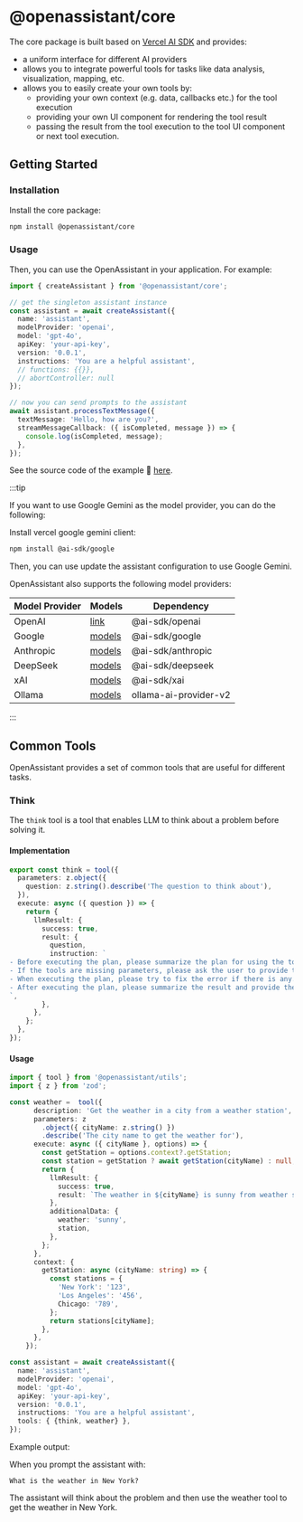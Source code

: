 # @openassistant/core

The core package is built based on [Vercel AI SDK](https://sdk.vercel.ai/docs) and provides:

- a uniform interface for different AI providers
- allows you to integrate powerful tools for tasks like data analysis, visualization, mapping, etc.
- allows you to easily create your own tools by:
  - providing your own context (e.g. data, callbacks etc.) for the tool execution
  - providing your own UI component for rendering the tool result
  - passing the result from the tool execution to the tool UI component or next tool execution.

## Getting Started

### Installation

Install the core package:

```bash
npm install @openassistant/core
```

### Usage

Then, you can use the OpenAssistant in your application. For example:

```ts
import { createAssistant } from '@openassistant/core';

// get the singleton assistant instance
const assistant = await createAssistant({
  name: 'assistant',
  modelProvider: 'openai',
  model: 'gpt-4o',
  apiKey: 'your-api-key',
  version: '0.0.1',
  instructions: 'You are a helpful assistant',
  // functions: {{}},
  // abortController: null
});

// now you can send prompts to the assistant
await assistant.processTextMessage({
  textMessage: 'Hello, how are you?',
  streamMessageCallback: ({ isCompleted, message }) => {
    console.log(isCompleted, message);
  },
});
```

See the source code of the example 🔗 [here](https://github.com/geodaopenjs/openassistant/tree/main/examples/cli_example).

:::tip

If you want to use Google Gemini as the model provider, you can do the following:

Install vercel google gemini client:

```bash
npm install @ai-sdk/google
```

Then, you can use update the assistant configuration to use Google Gemini.

OpenAssistant also supports the following model providers:

| Model Provider | Models                                                                                             | Dependency         |
| -------------- | -------------------------------------------------------------------------------------------------- | ------------------ |
| OpenAI         | [link](https://sdk.vercel.ai/providers/ai-sdk-providers/openai#model-capabilities)                 | @ai-sdk/openai     |
| Google         | [models](https://sdk.vercel.ai/providers/ai-sdk-providers/google-generative-ai#model-capabilities) | @ai-sdk/google     |
| Anthropic      | [models](https://sdk.vercel.ai/providers/ai-sdk-providers/anthropic#model-capabilities)            | @ai-sdk/anthropic  |
| DeepSeek       | [models](https://sdk.vercel.ai/providers/ai-sdk-providers/deepseek#model-capabilities)             | @ai-sdk/deepseek   |
| xAI            | [models](https://sdk.vercel.ai/providers/ai-sdk-providers/xai#model-capabilities)                  | @ai-sdk/xai        |
| Ollama         | [models](https://ollama.com/models)                                                                | ollama-ai-provider-v2 |

:::

## Common Tools

OpenAssistant provides a set of common tools that are useful for different tasks.

### Think

The `think` tool is a tool that enables LLM to think about a problem before solving it.

#### Implementation

```ts
export const think = tool({
  parameters: z.object({
    question: z.string().describe('The question to think about'),
  }),
  execute: async ({ question }) => {
    return {
      llmResult: {
        success: true,
        result: {
          question,
          instruction: `
- Before executing the plan, please summarize the plan for using the tools.
- If the tools are missing parameters, please ask the user to provide the parameters.
- When executing the plan, please try to fix the error if there is any.
- After executing the plan, please summarize the result and provide the result in a markdown format.
`,
        },
      },
    };
  },
});
```

#### Usage

```ts
import { tool } from '@openassistant/utils';
import { z } from 'zod';

const weather =  tool({
      description: 'Get the weather in a city from a weather station',
      parameters: z
        .object({ cityName: z.string() })
        .describe('The city name to get the weather for'),
      execute: async ({ cityName }, options) => {
        const getStation = options.context?.getStation;
        const station = getStation ? await getStation(cityName) : null;
        return {
          llmResult: {
            success: true,
            result: `The weather in ${cityName} is sunny from weather station ${station}.`,
          },
          additionalData: {
            weather: 'sunny',
            station,
          },
        };
      },
      context: {
        getStation: async (cityName: string) => {
          const stations = {
            'New York': '123',
            'Los Angeles': '456',
            Chicago: '789',
          };
          return stations[cityName];
        },
      },
    });

const assistant = await createAssistant({
  name: 'assistant',
  modelProvider: 'openai',
  model: 'gpt-4o',
  apiKey: 'your-api-key',
  version: '0.0.1',
  instructions: 'You are a helpful assistant',
  tools: { {think, weather} },
});
```

Example output:

When you prompt the assistant with:

```
What is the weather in New York?
```

The assistant will think about the problem and then use the weather tool to get the weather in New York.
